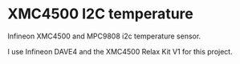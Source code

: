 # XMC4500 I2C temperature
 Infineon XMC4500 and MPC9808 i2c temperature sensor.
 
 I use Infineon DAVE4 and the XMC4500 Relax Kit V1 for this project. 
